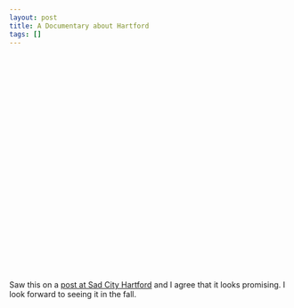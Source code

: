```yaml
---
layout: post
title: A Documentary about Hartford
tags: []
---
```

<object style="height: 390px; width: 640px"><param name="movie" value="http://www.youtube.com/v/A1LOyerVCP8?version=3"><param name="allowFullScreen" value="true"><param name="allowScriptAccess" value="always"><embed src="http://www.youtube.com/v/A1LOyerVCP8?version=3" type="application/x-shockwave-flash" allowfullscreen="true" allowScriptAccess="always" width="640" height="390"></object>

Saw this on a <a href="http://sadcityhartford.blogspot.com/2011/04/promising-hartford-documentary.html">post at Sad City Hartford</a> and I agree that it looks promising. I look forward to seeing it in the fall.
